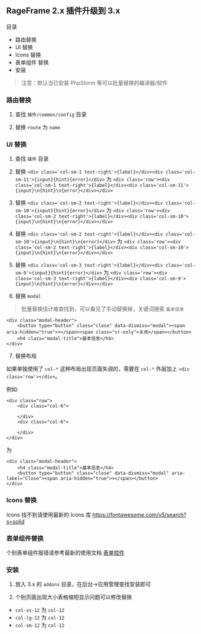 ## RageFrame 2.x 插件升级到 3.x

目录

- 路由替换
- UI 替换
- Icons 替换
- 表单组件 替换
- 安装

> 注意：默认当已安装 PhpStorm 等可以批量替换的编译器/软件

### 路由替换

1. 查找 `插件/common/config` 目录

2. 替换 `route` 为 `name`


### UI 替换

1. 查找 `插件` 目录

2. 替换 `<div class='col-sm-1 text-right'>{label}</div><div class='col-sm-11'>{input}{hint}{error}</div>` 为 `<div class='row'><div class='col-sm-1 text-right'>{label}</div><div class='col-sm-11'>{input}\n{hint}\n{error}</div></div>`

3. 替换 `<div class='col-sm-2 text-right'>{label}</div><div class='col-sm-10'>{input}{hint}{error}</div>` 为 `<div class='row'><div class='col-sm-2 text-right'>{label}</div><div class='col-sm-10'>{input}\n{hint}\n{error}</div></div>`

4. 替换 `<div class='col-sm-2 text-right'>{label}</div><div class='col-sm-10'>{input}\n{hint}\n{error}</div>` 为 `<div class='row'><div class='col-sm-2 text-right'>{label}</div><div class='col-sm-10'>{input}\n{hint}\n{error}</div></div>`

5. 替换 `<div class='col-sm-3 text-right'>{label}</div><div class='col-sm-9'>{input}{hint}{error}</div>` 为 `<div class='row'><div class='col-sm-3 text-right'>{label}</div><div class='col-sm-9'>{input}\n{hint}\n{error}</div></div>`

6. 替换 `modal` 

> 批量替换估计难查找到，可以看见了手动替换掉，关键词搜索 `基本信息`

```
<div class="modal-header">
    <button type="button" class="close" data-dismiss="modal"><span aria-hidden="true">×</span><span class="sr-only">关闭</span></button>
    <h4 class="modal-title">基本信息</h4>
</div>
```

7. 替换布局

如果单独使用了 `col-*` 这种布局出现页面失调的，需要在 `col-*` 外层加上 `<div class='row'></div>`。

例如:

```
<div class="row">
    <div class="col-6">
        
    </div>
    <div class="col-6">
        
    </div>
</div>
```

为

```
<div class="modal-header">
    <h4 class="modal-title">基本信息</h4>
    <button type="button" class="close" data-dismiss="modal" aria-label="Close"><span aria-hidden="true">×</span></button>
</div>
```

### Icons 替换

Icons 找不到请使用最新的 Icons 库 https://fontawesome.com/v5/search?s=solid

### 表单组件替换

个别表单组件报错请参考最新的使用文档 [表单控件](sys-widget.md)

### 安装

1. 放入 3.x 的 `addons` 目录，在后台->应用管理查找安装即可

2. 个别页面出现大小表格缩短显示问题可以修改替换

 - `col-xs-12` 为 `col-12`
 - `col-lg-12` 为 `col-12`
 - `col-sm-12` 为 `col-12`